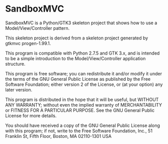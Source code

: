 # SandboxMVC
SandboxMVC is a Python/GTK3 skeleton project that shows how to use a Model/View/Controller pattern.

This skeleton project is derived from a skeleton project generated
by gtkmvc progen-1.99.1.

This program is compatible with Python 2.7.5 and GTK 3.x, and is
intended to be a simple introduction to the Model/View/Controller
application structure.

This program is free software; you can redistribute it and/or modify
it under the terms of the GNU General Public License as published by
the Free Software Foundation; either version 2 of the License, or
(at your option) any later version.

This program is distributed in the hope that it will be useful,
but WITHOUT ANY WARRANTY; without even the implied warranty of
MERCHANTABILITY or FITNESS FOR A PARTICULAR PURPOSE.  See the
GNU General Public License for more details.

You should have received a copy of the GNU General Public License
along with this program; if not, write to the Free Software
Foundation, Inc., 51 Franklin St, Fifth Floor, Boston, MA 02110-1301 USA
